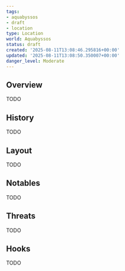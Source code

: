 ```yaml
---
tags:
- aquabyssos
- draft
- location
type: Location
world: Aquabyssos
status: draft
created: '2025-08-11T13:08:46.295816+00:00'
updated: '2025-08-11T13:08:50.350007+00:00'
danger_level: Moderate
---
```



## Overview

TODO
## History

TODO
## Layout

TODO
## Notables

TODO
## Threats

TODO
## Hooks

TODO
